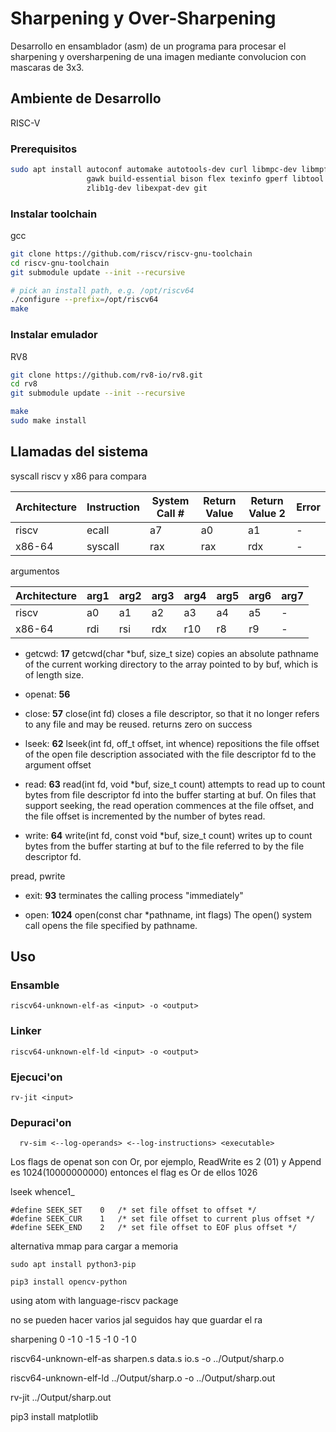 # Sharpening y Over-Sharpening
Desarrollo en ensamblador (asm) de un programa para procesar el sharpening y oversharpening de una imagen mediante convolucion con mascaras de 3x3.

## Ambiente de Desarrollo
RISC-V

### Prerequisitos
```bash
sudo apt install autoconf automake autotools-dev curl libmpc-dev libmpfr-dev libgmp-dev \
                 gawk build-essential bison flex texinfo gperf libtool patchutils bc \
                 zlib1g-dev libexpat-dev git
```
### Instalar toolchain
gcc
```bash
git clone https://github.com/riscv/riscv-gnu-toolchain
cd riscv-gnu-toolchain
git submodule update --init --recursive

# pick an install path, e.g. /opt/riscv64
./configure --prefix=/opt/riscv64
make
```

### Instalar emulador
RV8
```bash
git clone https://github.com/rv8-io/rv8.git
cd rv8
git submodule update --init --recursive

make
sudo make install
```
## Llamadas del sistema
syscall riscv y x86 para compara

| Architecture | Instruction | System Call # | Return Value | Return Value 2 | Error |
|--------------|-------------|---------------|--------------|----------------|-------|
| riscv        | ecall       | a7            | a0           | a1             | -     |
| x86-64       | syscall     | rax           | rax          | rdx            | -     |


argumentos

| Architecture | arg1 | arg2 | arg3 | arg4 | arg5 | arg6 | arg7 |
|--------------|------|------|------|------|------|------|------|
| riscv        | a0   | a1   | a2   | a3   | a4   | a5   | -    |
| x86-64       | rdi  | rsi  | rdx  | r10  | r8   | r9   | -    |

- getcwd: **17**
getcwd(char \*buf, size_t size) copies an absolute pathname of the current working directory to the array pointed to by buf, which is of length size.

- openat: **56**

- close: **57**
close(int fd) closes a file descriptor, so that it no longer refers to any file and may be reused. returns zero on success

- lseek: **62**
lseek(int fd, off_t offset, int whence) repositions the file offset of the open file description associated with the file descriptor fd to the argument offset

- read: **63**
 read(int fd, void \*buf, size_t count) attempts to read up to count bytes from file descriptor fd into the buffer starting at buf.
 On files that support seeking, the read operation commences at the file offset, and the file offset is incremented by the number of bytes read.

- write: **64**
write(int fd, const void \*buf, size_t count) writes up to count bytes from the buffer starting at buf to the file referred to by the file descriptor fd.

pread, pwrite

- exit: **93**
terminates the calling process "immediately"

- open: **1024**
open(const char \*pathname, int flags)
The open() system call opens the file specified by pathname.

## Uso

### Ensamble
  ```
  riscv64-unknown-elf-as <input> -o <output>
  ```

### Linker
  ```
  riscv64-unknown-elf-ld <input> -o <output>
  ```

### Ejecuci'on
  ```
  rv-jit <input>
  ```
### Depuraci'on
```
  rv-sim <--log-operands> <--log-instructions> <executable>
```

Los flags de openat son con Or, por ejemplo, ReadWrite es 2 (01) y Append es 1024(10000000000) entonces el flag es Or de ellos 1026

lseek whence1_

```
#define SEEK_SET    0   /* set file offset to offset */
#define SEEK_CUR    1   /* set file offset to current plus offset */
#define SEEK_END    2   /* set file offset to EOF plus offset */
```

alternativa mmap para cargar a memoria


```sudo apt install python3-pip```

```pip3 install opencv-python```


using atom with language-riscv package


no se pueden hacer varios jal seguidos hay que guardar el ra

sharpening
0 -1 0
-1 5 -1
0 -1 0


riscv64-unknown-elf-as sharpen.s data.s io.s -o ../Output/sharp.o

riscv64-unknown-elf-ld ../Output/sharp.o -o ../Output/sharp.out

rv-jit  ../Output/sharp.out


pip3 install matplotlib
